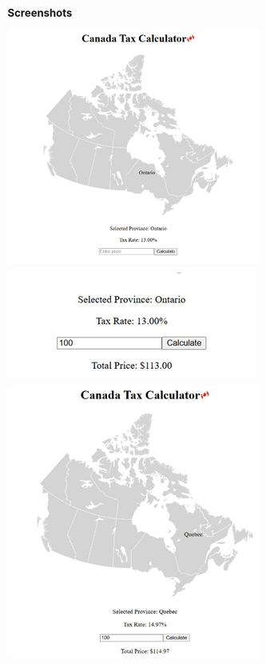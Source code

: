 ## Screenshots


![Home Page](assets/tax-screenshot1.jpg)


![Tax Calculation](assets/tax-screenshot2.jpg)


![Results Display](assets/tax-screenshot3.jpg)

